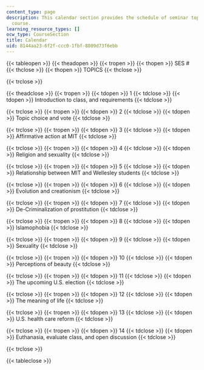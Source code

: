 ```yaml
---
content_type: page
description: This calendar section provides the schedule of seminar topics for the
  course.
learning_resource_types: []
ocw_type: CourseSection
title: Calendar
uid: 8144aa23-6f2f-ccc0-1fbf-8809d73f6ebb
---
```


{{< tableopen >}}
{{< theadopen >}}
{{< tropen >}}
{{< thopen >}}
SES #
{{< thclose >}}
{{< thopen >}}
TOPICS
{{< thclose >}}

{{< trclose >}}

{{< theadclose >}}
{{< tropen >}}
{{< tdopen >}}
1
{{< tdclose >}}
{{< tdopen >}}
Introduction to class, and requirements
{{< tdclose >}}

{{< trclose >}}
{{< tropen >}}
{{< tdopen >}}
2
{{< tdclose >}}
{{< tdopen >}}
Topic choice and vote
{{< tdclose >}}

{{< trclose >}}
{{< tropen >}}
{{< tdopen >}}
3
{{< tdclose >}}
{{< tdopen >}}
Affirmative action at MIT
{{< tdclose >}}

{{< trclose >}}
{{< tropen >}}
{{< tdopen >}}
4
{{< tdclose >}}
{{< tdopen >}}
Religion and sexuality
{{< tdclose >}}

{{< trclose >}}
{{< tropen >}}
{{< tdopen >}}
5
{{< tdclose >}}
{{< tdopen >}}
Relationship between MIT and Wellesley students
{{< tdclose >}}

{{< trclose >}}
{{< tropen >}}
{{< tdopen >}}
6
{{< tdclose >}}
{{< tdopen >}}
Evolution and creationism
{{< tdclose >}}

{{< trclose >}}
{{< tropen >}}
{{< tdopen >}}
7
{{< tdclose >}}
{{< tdopen >}}
De-Criminalization of prostitution
{{< tdclose >}}

{{< trclose >}}
{{< tropen >}}
{{< tdopen >}}
8
{{< tdclose >}}
{{< tdopen >}}
Islamophobia
{{< tdclose >}}

{{< trclose >}}
{{< tropen >}}
{{< tdopen >}}
9
{{< tdclose >}}
{{< tdopen >}}
Sexuality
{{< tdclose >}}

{{< trclose >}}
{{< tropen >}}
{{< tdopen >}}
10
{{< tdclose >}}
{{< tdopen >}}
Perceptions of beauty
{{< tdclose >}}

{{< trclose >}}
{{< tropen >}}
{{< tdopen >}}
11
{{< tdclose >}}
{{< tdopen >}}
The upcoming U.S. election
{{< tdclose >}}

{{< trclose >}}
{{< tropen >}}
{{< tdopen >}}
12
{{< tdclose >}}
{{< tdopen >}}
The meaning of life
{{< tdclose >}}

{{< trclose >}}
{{< tropen >}}
{{< tdopen >}}
13
{{< tdclose >}}
{{< tdopen >}}
U.S. health care reform
{{< tdclose >}}

{{< trclose >}}
{{< tropen >}}
{{< tdopen >}}
14
{{< tdclose >}}
{{< tdopen >}}
Euthanasia, evaluate class, and open discussion
{{< tdclose >}}

{{< trclose >}}

{{< tableclose >}}